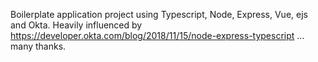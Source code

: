 Boilerplate application project using Typescript, Node, Express, Vue, ejs and Okta.
Heavily influenced by https://developer.okta.com/blog/2018/11/15/node-express-typescript ... many thanks.
